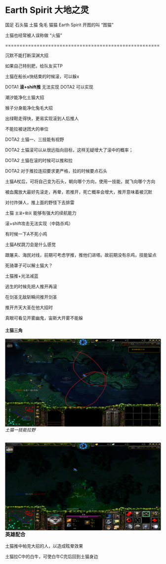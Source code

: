 # Earth Spirit 大地之灵



国足  石头猫	土猫 	兔毛	 猫猫	 Earth Spirit		开图的叫 “图猫”

土猫也经常被人误称做 “火猫”

======================================================

沉默不能打断深渊大招

如果自己特别肥，给队友买TP

土猫在船长x快结束的时候滚，可以躲x

DOTA1	**滚+shift推** 无法实现
DOTA2	可以实现

潮汐能净化土猫大招

猴子分身能净化兔毛大招

出绿鞋走得快，更易实现滚到人后推人

不能拉被谜团大的单位

DOTA2 土猫一、三技能有视野

DOTA2 土猫滚可以从很远指向目标，这样无疑增大了滚中的概率；

DOTA2 土猫在滚的时候可以推和拉

DOTA2 对于推拉连招要求更严格，拉的时候要点石头

土猫A杖后，可将自己变为石头，朝向哪个方向，使用一技能，就飞向哪个方向

被血魔放大最好先滚走，再晕，若推开，死亡概率会增大，推开意味着被沉默

对付炸弹人，推上面的野怪下去排雷

土猫 `主滚+骨灰` 能够有强大的续航能力

滚+shift攻击无法实现（中路杀鸡）

有时候一下A不死小鸡

土猫A杖跳刀会是什么感觉

跟屠夫、海民对线，前期可考虑学推，推他们进塔。故前期没有杀鸡，技能留点

死骑罩子可以解土猫大？

土猫推+光法减蓝

逃生的时候先把人推开再滚

在剑圣无敌斩瞬间推开剑圣

推开齐天大圣在他大招时

真眼可看见开雾幽鬼，宙斯大开雾不能躲

#### 土猫三角
<img src="./img/土猫三角.png" alt="土猫三角" style="zoom: 50%;" align="left" />



###### 土猫一技能拉野

<img src="./img/土猫一技能拉野.png" alt="土猫一技能拉野" style="zoom: 50%;" align="left" />



### 英雄配合

土猫推中帕克大招的人，以造成眩晕效果

土猫拉C中的白牛，可使白牛C完后回到土猫身边

